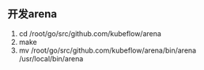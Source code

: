## 开发arena
1. cd /root/go/src/github.com/kubeflow/arena
2. make
3. mv /root/go/src/github.com/kubeflow/arena/bin/arena /usr/local/bin/arena